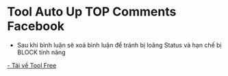 # Tool Auto Up TOP Comments Facebook
- Sau khi bình luận sẽ xoá bình luận để tránh bị loãng Status và hạn chế bị BLOCK tính năng

[- Tải về Tool Free](https://github.com/mrpuaru/AutoUpTOP/raw/master/AutoUpTOP.zip)
